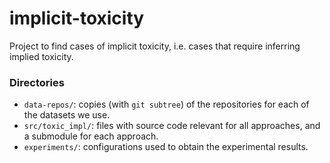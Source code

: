 # implicit-toxicity
Project to find cases of implicit toxicity, i.e. cases that require inferring implied toxicity.

### Directories 
- `data-repos/`:  copies (with `git subtree`) of the repositories for each of the datasets we use.
- `src/toxic_impl/`: files with source code relevant for all approaches, and a submodule for 
each approach.
- `experiments/`: configurations used to obtain the experimental results.


